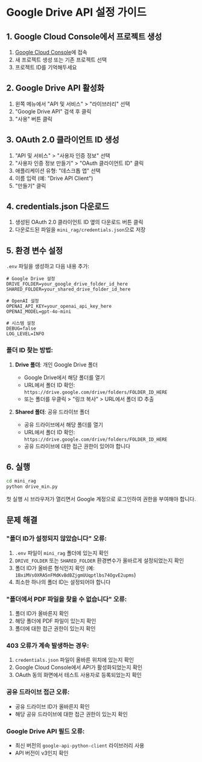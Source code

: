 # Google Drive API 설정 가이드

## 1. Google Cloud Console에서 프로젝트 생성

1. [Google Cloud Console](https://console.cloud.google.com/)에 접속
2. 새 프로젝트 생성 또는 기존 프로젝트 선택
3. 프로젝트 ID를 기억해두세요

## 2. Google Drive API 활성화

1. 왼쪽 메뉴에서 "API 및 서비스" > "라이브러리" 선택
2. "Google Drive API" 검색 후 클릭
3. "사용" 버튼 클릭

## 3. OAuth 2.0 클라이언트 ID 생성

1. "API 및 서비스" > "사용자 인증 정보" 선택
2. "사용자 인증 정보 만들기" > "OAuth 클라이언트 ID" 클릭
3. 애플리케이션 유형: "데스크톱 앱" 선택
4. 이름 입력 (예: "Drive API Client")
5. "만들기" 클릭

## 4. credentials.json 다운로드

1. 생성된 OAuth 2.0 클라이언트 ID 옆의 다운로드 버튼 클릭
2. 다운로드된 파일을 `mini_rag/credentials.json`으로 저장

## 5. 환경 변수 설정

`.env` 파일을 생성하고 다음 내용 추가:

```env
# Google Drive 설정
DRIVE_FOLDER=your_google_drive_folder_id_here
SHARED_FOLDER=your_shared_drive_folder_id_here

# OpenAI 설정
OPENAI_API_KEY=your_openai_api_key_here
OPENAI_MODEL=gpt-4o-mini

# 시스템 설정
DEBUG=false
LOG_LEVEL=INFO
```

### 폴더 ID 찾는 방법:
1. **Drive 폴더**: 개인 Google Drive 폴더
   - Google Drive에서 해당 폴더를 열기
   - URL에서 폴더 ID 확인: `https://drive.google.com/drive/folders/FOLDER_ID_HERE`
   - 또는 폴더를 우클릭 > "링크 복사" > URL에서 폴더 ID 추출

2. **Shared 폴더**: 공유 드라이브 폴더
   - 공유 드라이브에서 해당 폴더를 열기
   - URL에서 폴더 ID 확인: `https://drive.google.com/drive/folders/FOLDER_ID_HERE`
   - 공유 드라이브에 대한 접근 권한이 있어야 합니다

## 6. 실행

```bash
cd mini_rag
python drive_min.py
```

첫 실행 시 브라우저가 열리면서 Google 계정으로 로그인하여 권한을 부여해야 합니다.

## 문제 해결

### "폴더 ID가 설정되지 않았습니다" 오류:
1. `.env` 파일이 `mini_rag` 폴더에 있는지 확인
2. `DRIVE_FOLDER` 또는 `SHARED_FOLDER` 환경변수가 올바르게 설정되었는지 확인
3. 폴더 ID가 올바른 형식인지 확인 (예: `1BxiMVs0XRA5nFMdKvBdBZjgmUUqptlbs74OgvE2upms`)
4. 최소한 하나의 폴더 ID는 설정되어야 합니다

### "폴더에서 PDF 파일을 찾을 수 없습니다" 오류:
1. 폴더 ID가 올바른지 확인
2. 해당 폴더에 PDF 파일이 있는지 확인
3. 폴더에 대한 접근 권한이 있는지 확인

### 403 오류가 계속 발생하는 경우:
1. `credentials.json` 파일이 올바른 위치에 있는지 확인
2. Google Cloud Console에서 API가 활성화되었는지 확인
3. OAuth 동의 화면에서 테스트 사용자로 등록되었는지 확인

### 공유 드라이브 접근 오류:
- 공유 드라이브 ID가 올바른지 확인
- 해당 공유 드라이브에 대한 접근 권한이 있는지 확인

### Google Drive API 필드 오류:
- 최신 버전의 `google-api-python-client` 라이브러리 사용
- API 버전이 v3인지 확인
